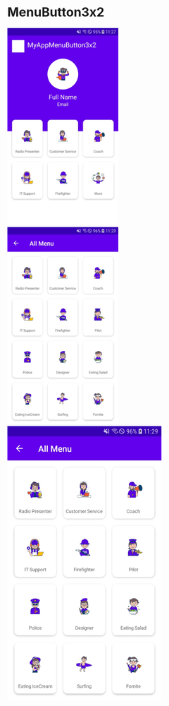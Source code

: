 # MenuButton3x2
 
<img src="https://github.com/achmad-wahyudi/MenuButton3x2/blob/main/Img/ss1.jpg" data-canonical-src="https://github.com/achmad-wahyudi/MenuButton3x2/blob/main/Img/ss1.jpg" style="max-width:50%;">
<img src="https://github.com/achmad-wahyudi/MenuButton3x2/blob/main/Img/ss2.jpg" data-canonical-src="https://github.com/achmad-wahyudi/MenuButton3x2/blob/main/Img/ss2.jpg" style="max-width:50%;">
<img src="https://github.com/achmad-wahyudi/MenuButton3x2/blob/main/Img/ss2.jpg" width="350">
